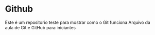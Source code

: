 # Github

Este é um repositorio teste para mostrar como o Git funciona
Arquivo da aula de Git e GitHub para iniciantes